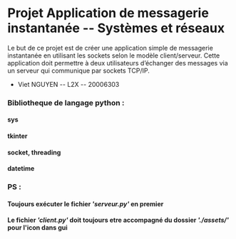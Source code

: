
# Projet Application de messagerie instantanée -- Systèmes et réseaux

Le but de ce projet est de créer une application simple de messagerie instantanée en utilisant
les sockets selon le modèle client/serveur. Cette application doit permettre à deux utilisateurs
d’échanger des messages via un serveur qui communique par sockets TCP/IP.

- Viet NGUYEN -- L2X -- 20006303


### Bibliotheque de langage python :
#### sys
#### tkinter
#### socket, threading
#### datetime


### PS :
#### Toujours exécuter le fichier _'serveur.py'_ en premier
#### Le fichier _'client.py'_ doit toujours etre accompagné du dossier _'./assets/'_ pour l'icon dans gui


